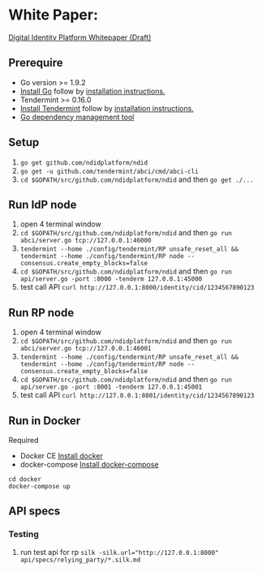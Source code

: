 # White Paper:
[Digital Identity Platform Whitepaper (Draft)](https://docs.google.com/document/d/1SKydNM-Nyox62m3vuvYgFYCr8ABVQV8RhjwiMjdCpQ8/edit)

## Prerequire
- Go version >= 1.9.2
- [Install Go](https://golang.org/dl/) follow by [installation instructions.](https://golang.org/doc/install)
- Tendermint >= 0.16.0
- [Install Tendermint](http://tendermint.readthedocs.io/projects/tools/en/master/index.html) follow by [installation instructions.](http://tendermint.readthedocs.io/projects/tools/en/master/install.html)
- [Go dependency management tool](https://github.com/golang/dep)

## Setup
1. `go get github.com/ndidplatform/ndid`
1. `go get -u github.com/tendermint/abci/cmd/abci-cli`
1. `cd $GOPATH/src/github.com/ndidplatform/ndid` and then `go get ./...`

## Run IdP node
1. open 4 terminal window
1. `cd $GOPATH/src/github.com/ndidplatform/ndid` and then `go run abci/server.go tcp://127.0.0.1:46000`
1. `tendermint --home ./config/tendermint/RP unsafe_reset_all && tendermint --home ./config/tendermint/RP node --consensus.create_empty_blocks=false`
1. `cd $GOPATH/src/github.com/ndidplatform/ndid` and then `go run api/server.go -port :8000 -tenderm 127.0.0.1:45000`
1. test call API `curl http://127.0.0.1:8000/identity/cid/1234567890123`

## Run RP node
1. open 4 terminal window
1. `cd $GOPATH/src/github.com/ndidplatform/ndid` and then `go run abci/server.go tcp://127.0.0.1:46001`
1. `tendermint --home ./config/tendermint/RP unsafe_reset_all && tendermint --home ./config/tendermint/RP node --consensus.create_empty_blocks=false`
1. `cd $GOPATH/src/github.com/ndidplatform/ndid` and then `go run api/server.go -port :8001 -tenderm 127.0.0.1:45001`
1. test call API `curl http://127.0.0.1:8001/identity/cid/1234567890123`


## Run in Docker
Required
- Docker CE [Install docker](https://docs.docker.com/install/)
- docker-compose [Install docker-compose](https://docs.docker.com/compose/install/)

```
cd docker
docker-compose up
```

## API specs

### Testing
1. run test api for rp `silk -silk.url="http://127.0.0.1:8000" api/specs/relying_party/*.silk.md`

